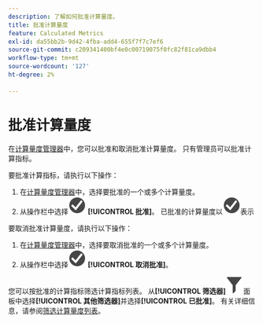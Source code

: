 ```yaml
---
description: 了解如何批准计算量度。
title: 批准计算量度
feature: Calculated Metrics
exl-id: da55bb2b-9d42-4fba-add4-655f7f7c7ef6
source-git-commit: c209341400bf4e0c00719075f0fc82f81ca9dbb4
workflow-type: tm+mt
source-wordcount: '127'
ht-degree: 2%

---
```


# 批准计算量度

在[计算量度管理器](cm-manager.md)中，您可以批准和取消批准计算量度。 只有管理员可以批准计算指标。

要批准计算指标，请执行以下操作：

1. 在[计算量度管理器](cm-manager.md)中，选择要批准的一个或多个计算量度。
1. 从操作栏中选择![CheckmarkCircle](/help/assets/icons/CheckmarkCircle.svg) **[!UICONTROL 批准]**。 已批准的计算量度以![CheckmarkCircle](/help/assets/icons/CheckmarkCircle.svg)表示

要取消批准计算量度，请执行以下操作：

1. 在[计算量度管理器](cm-approving.md)中，选择要取消批准的一个或多个计算量度。
1. 从操作栏中选择![CheckmarkCircle](/help/assets/icons/CheckmarkCircle.svg) **[!UICONTROL 取消批准]**。


您可以按批准的计算指标筛选计算指标列表。 从&#x200B;**[!UICONTROL 筛选器]**![筛选器](/help/assets/icons/Filter.svg)面板中选择&#x200B;**[!UICONTROL 其他筛选器]**&#x200B;并选择&#x200B;**[!UICONTROL 已批准]**。 有关详细信息，请参阅[筛选计算量度列表](/help/components/calc-metrics/cm-workflow/cm-filter.md)。
